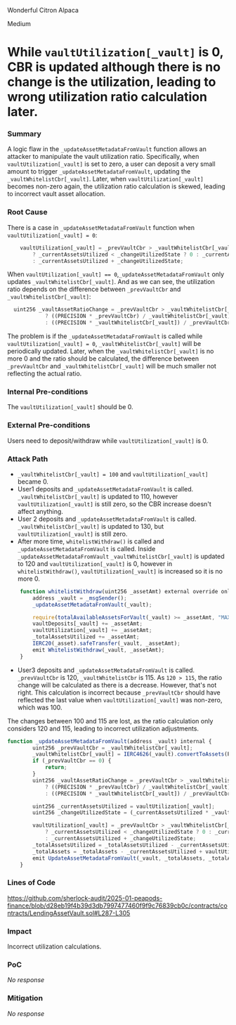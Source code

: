 Wonderful Citron Alpaca

Medium

# While `vaultUtilization[_vault]` is 0, CBR is updated although there is no change is the utilization, leading to wrong utilization ratio calculation later.

### Summary

A logic flaw in the `_updateAssetMetadataFromVault` function allows an attacker to manipulate the vault utilization ratio. Specifically, when `vaultUtilization[_vault]` is set to zero, a user can deposit a very small amount to trigger `_updateAssetMetadataFromVault`, updating the  `_vaultWhitelistCbr[_vault]`. Later, when `vaultUtilization[_vault]` becomes non-zero again, the utilization ratio calculation is skewed, leading to incorrect vault asset allocation.


### Root Cause

There is a case in `_updateAssetMetadataFromVault` function when `vaultUtilization[_vault] = 0`:
```js
    vaultUtilization[_vault] = _prevVaultCbr > _vaultWhitelistCbr[_vault]
        ? _currentAssetsUtilized < _changeUtilizedState ? 0 : _currentAssetsUtilized - _changeUtilizedState
        : _currentAssetsUtilized + _changeUtilizedState;

```
When `vaultUtilization[_vault] == 0`,`_updateAssetMetadataFromVault` only updates `_vaultWhitelistCbr[_vault]`. And as we can see, the utilization ratio depends on the difference between `_prevVaultCbr` and `_vaultWhitelistCbr[_vault]`:
```js
  uint256 _vaultAssetRatioChange = _prevVaultCbr > _vaultWhitelistCbr[_vault]
            ? ((PRECISION * _prevVaultCbr) / _vaultWhitelistCbr[_vault]) - PRECISION
            : ((PRECISION * _vaultWhitelistCbr[_vault]) / _prevVaultCbr) - PRECISION;
```
The problem is if the `_updateAssetMetadataFromVault` is called while `vaultUtilization[_vault] = 0`, `_vaultWhitelistCbr[_vault]` will be periodically updated. Later, when the `_vaultWhitelistCbr[_vault]` is no more 0 and the ratio should be calculated, the difference between `_prevVaultCbr` and `_vaultWhitelistCbr[_vault]` will be much smaller not reflecting the actual ratio.



### Internal Pre-conditions

The `vaultUtilization[_vault]` should be 0.

### External Pre-conditions

Users need to deposit/withdraw while `vaultUtilization[_vault]` is 0.

### Attack Path


- `_vaultWhitelistCbr[_vault] = 100` and `vaultUtilization[_vault]` became 0.
- User1 deposits and `_updateAssetMetadataFromVault` is called. `_vaultWhitelistCbr[_vault]` is updated to 110, however `vaultUtilization[_vault]` is still zero, so the CBR increase doesn't affect anything. 
- User 2 deposits and `_updateAssetMetadataFromVault` is called. `_vaultWhitelistCbr[_vault]` is updated to 130, but `vaultUtilization[_vault]` is still zero.
- After more time, `whitelistWithdraw()` is called and `_updateAssetMetadataFromVault` is called.  Inside `_updateAssetMetadataFromVault` `_vaultWhitelistCbr[_vault]` is updated to 120 and `vaultUtilization[_vault]` is 0, however in `whitelistWithdraw()`, `vaultUtilization[_vault]` is increased so it is no more 0. 
```js
    function whitelistWithdraw(uint256 _assetAmt) external override onlyWhitelist {
        address _vault = _msgSender();
        _updateAssetMetadataFromVault(_vault);

        require(totalAvailableAssetsForVault(_vault) >= _assetAmt, "MAX");
        vaultDeposits[_vault] += _assetAmt;
        vaultUtilization[_vault] += _assetAmt;
        _totalAssetsUtilized += _assetAmt;
        IERC20(_asset).safeTransfer(_vault, _assetAmt);
        emit WhitelistWithdraw(_vault, _assetAmt);
    }
```
- User3 deposits and `_updateAssetMetadataFromVault` is called. `_prevVaultCbr` is 120, `_vaultWhitelistCbr` is 115. As `120 > 115`, the ratio change will be calculated as there is a decrease. However, that's not right. This calculation is incorrect because `_prevVaultCbr` should have reflected the last value when `vaultUtilization[_vault]` was non-zero, which was 100.

The changes between 100 and 115 are lost, as the ratio calculation only considers 120 and 115, leading to incorrect utilization adjustments. 
```js
function _updateAssetMetadataFromVault(address _vault) internal {
        uint256 _prevVaultCbr = _vaultWhitelistCbr[_vault]; 
        _vaultWhitelistCbr[_vault] = IERC4626(_vault).convertToAssets(PRECISION);
        if (_prevVaultCbr == 0) {
            return;
        }
        uint256 _vaultAssetRatioChange = _prevVaultCbr > _vaultWhitelistCbr[_vault]
            ? ((PRECISION * _prevVaultCbr) / _vaultWhitelistCbr[_vault]) - PRECISION
            : ((PRECISION * _vaultWhitelistCbr[_vault]) / _prevVaultCbr) - PRECISION;

        uint256 _currentAssetsUtilized = vaultUtilization[_vault];
        uint256 _changeUtilizedState = (_currentAssetsUtilized * _vaultAssetRatioChange) / PRECISION;

        vaultUtilization[_vault] = _prevVaultCbr > _vaultWhitelistCbr[_vault]
            ? _currentAssetsUtilized < _changeUtilizedState ? 0 : _currentAssetsUtilized - _changeUtilizedState
            : _currentAssetsUtilized + _changeUtilizedState;
        _totalAssetsUtilized = _totalAssetsUtilized - _currentAssetsUtilized + vaultUtilization[_vault];
        _totalAssets = _totalAssets - _currentAssetsUtilized + vaultUtilization[_vault];
        emit UpdateAssetMetadataFromVault(_vault, _totalAssets, _totalAssetsUtilized);
    }
```

### Lines of Code
https://github.com/sherlock-audit/2025-01-peapods-finance/blob/d28eb19f4b39d3db7997477460f9f9c76839cb0c/contracts/contracts/LendingAssetVault.sol#L287-L305

### Impact

Incorrect utilization calculations.

### PoC

_No response_

### Mitigation

_No response_